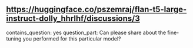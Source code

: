 ## https://huggingface.co/pszemraj/flan-t5-large-instruct-dolly_hhrlhf/discussions/3

contains_question: yes
question_part: Can please share about the fine-tuning you performed for this particular model?